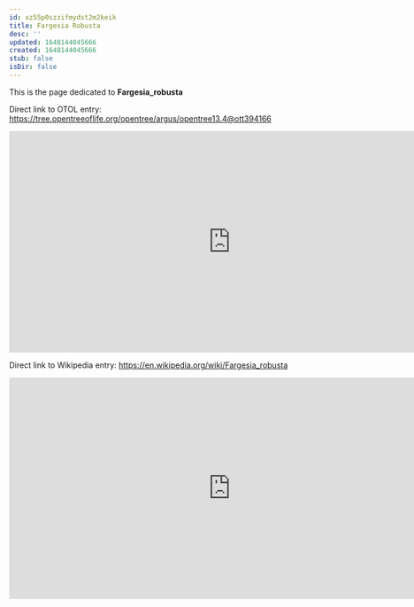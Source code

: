 ```yaml
---
id: xz55p0szzifmydst2m2keik
title: Fargesia Robusta
desc: ''
updated: 1648144045666
created: 1648144045666
stub: false
isDir: false
---
```

This is the page dedicated to **Fargesia_robusta**


Direct link to OTOL entry: https://tree.opentreeoflife.org/opentree/argus/opentree13.4@ott394166



<html>
    <body>
    <iframe src="https://tree.opentreeoflife.org/opentree/argus/opentree13.4@ott394166"
    width="800" height="400" frameborder="0" allowfullscreen> </iframe>
    </body>
</html>
    


Direct link to Wikipedia entry: https://en.wikipedia.org/wiki/Fargesia_robusta



<html>
    <body>
    <iframe src="https://en.wikipedia.org/wiki/Fargesia_robusta"
    width="800" height="400" frameborder="0" allowfullscreen> </iframe>
    </body>
</html>
    
